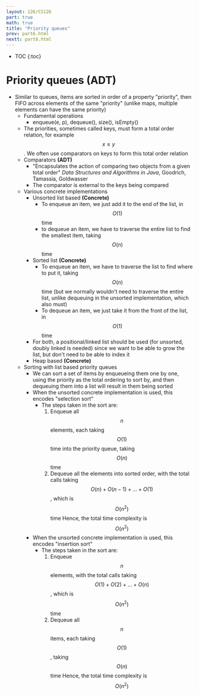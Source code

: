 ```yaml
---
layout: 126/CS126
part: true
math: true
title: "Priority queues"
prev: part6.html
nextt: part8.html
---
```


* TOC
{:toc}

# Priority queues (ADT)

- Similar to queues, items are sorted in order of a property "priority", then FIFO across elements of the same "priority" (unlike maps, multiple elements can have the same priority)
  - Fundamental operations
    - enqueue(e, p), dequeue(), size(), isEmpty()
  - The priorities, sometimes called keys, must form a total order relation, for example $$x \leq y$$. We often use comparators on keys to form this total order relation
  - Comparators **(ADT)**
    - "Encapsulates the action of comparing two objects from a given total order" *Data Structures and Algorithms in Java*, Goodrich, Tamassia, Goldwasser
    - The comparator is external to the keys being compared
  - Various concrete implementations
    - Unsorted list based **(Concrete)**
      - To enqueue an item, we just add it to the end of the list, in $$O(1)$$ time
      - to dequeue an item, we have to traverse the entire list to find the smallest item, taking $$O(n)$$ time
    - Sorted list **(Concrete)**
      - To enqueue an item, we have to traverse the list to find where to put it, taking $$O(n)$$ time (but we normally wouldn't need to traverse the entire list, unlike dequeuing in the unsorted implementation, which also must)
      - To dequeue an item, we just take it from the front of the list, in $$O(1)$$ time
    - For both, a positional/linked list should be used (for unsorted, doubly linked is needed)  since we want to be able to grow the list, but don't need to be able to index it
    - Heap based **(Concrete)**
  - Sorting with list based priority queues
    - We can sort a set of items by enqueueing them one by one, using the priority as the total ordering to sort by, and then dequeuing them into a list will result in them being sorted
    - When the unsorted concrete implementation is used, this encodes "selection sort"
      - The steps taken in the sort are:
        1. Enqueue all $$n$$ elements, each taking $$O(1)$$ time into the priority queue, taking $$O(n)$$ time
        2. Dequeue all the elements into sorted order, with the total calls taking $$O(n) + O(n-1) + ... + O(1)$$, which is $$O(n^2)$$ time
        Hence, the total time complexity is $$O(n^2)$$
    - When the unsorted concrete implementation is used, this encodes "insertion sort"
      - The steps taken in the sort are:
        1. Enqueue $$n$$ elements, with the total calls taking $$O(1) + O(2) + ... + O(n)$$, which is $$O(n^2)$$ time
        2. Dequeue all $$n$$ items, each taking $$O(1)$$, taking $$O(n)$$ time
        Hence, the total time complexity is $$O(n^2)$$

